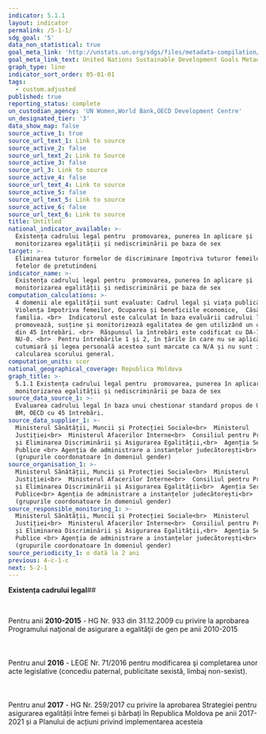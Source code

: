 ```yaml
---
indicator: 5.1.1
layout: indicator
permalink: /5-1-1/
sdg_goal: '5'
data_non_statistical: true
goal_meta_link: 'http://unstats.un.org/sdgs/files/metadata-compilation/Metadata-Goal-5.pdf'
goal_meta_link_text: United Nations Sustainable Development Goals Metadata (pdf 634kB)
graph_type: line
indicator_sort_order: 05-01-01
tags:
  - custom.adjusted
published: true
reporting_status: complete
un_custodian_agency: 'UN Women,World Bank,OECD Development Centre'
un_designated_tier: '3'
data_show_map: false
source_active_1: true
source_url_text_1: Link to source
source_active_2: false
source_url_text_2: Link to Source
source_active_3: false
source_url_3: Link to source
source_active_4: false
source_url_text_4: Link to source
source_active_5: false
source_url_text_5: Link to source
source_active_6: false
source_url_text_6: Link to source
title: Untitled
national_indicator_available: >-
  Existența cadrului legal pentru  promovarea, punerea în aplicare și 
  monitorizarea egalității și nediscriminării pe baza de sex
target: >-
  Eliminarea tuturor formelor de discriminare împotriva tuturor femeilor și
  fetelor de pretutindeni
indicator_name: >-
  Existența cadrului legal pentru  promovarea, punerea în aplicare și 
  monitorizarea egalității și nediscriminării pe baza de sex
computation_calculations: >-
  4 domenii ale egalității sunt evaluate: Cadrul legal și viața publică,
  Violența împotriva femeilor, Ocuparea și beneficiile economice,  Căsătoria și
  familia. <br>  Indicatorul este calculat în baza evaluării cadrului legal care
  promovează, susține și monitorizează egalitatea de gen utilizând un chestionar
  din 45 întrebări. <br>  Răspunsul la întrebări este codificat cu DA-1 sau
  NU-0. <br>  Pentru întrebările 1 și 2, în țările în care nu se aplică legea
  cutumiară și legea personală acestea sunt marcate ca N/A și nu sunt incluse în
  calcularea scorului general.
computation_units: scor
national_geographical_coverage: Republica Moldova
graph_title: >-
  5.1.1 Existența cadrului legal pentru  promovarea, punerea în aplicare și 
  monitorizarea egalității și nediscriminării pe baza de sex
source_data_source_1: >-
  Evaluarea cadrului legal în baza unui chestionar standard propus de UN Women,
  BM, OECD cu 45 întrebări.
source_data_supplier_1: >-
  Ministerul Sănătății, Muncii și Protecției Sociale<br>  Ministerul
  Justiției<br>  Ministerul Afacerilor Interne<br>  Consiliul pentru Prevenirea
  și Eliminarea Discriminării și Asigurarea Egalității,<br>  Agenția Servicii
  Publice <br> Agenția de administrare a instanțelor judecătorești<br>  APC
  (grupurile coordonatoare în domeniul gender)
source_organisation_1: >-
  Ministerul Sănătății, Muncii și Protecției Sociale<br>  Ministerul
  Justiției<br>  Ministerul Afacerilor Interne<br>  Consiliul pentru Prevenirea
  și Eliminarea Discriminării și Asigurarea Egalității<br>  Agenția Servicii
  Publice<br> Agenția de administrare a instanțelor judecătorești<br>  APC
  (grupurile coordonatoare în domeniul gender)
source_responsible_monitoring_1: >-
  Ministerul Sănătății, Muncii și Protecției Sociale<br>  Ministerul
  Justiției<br>  Ministerul Afacerilor Interne<br>  Consiliul pentru Prevenirea
  și Eliminarea Discriminării și Asigurarea Egalității,<br>  Agenția Servicii
  Publice <br> Agenția de administrare a instanțelor judecătorești<br>  APC
  (grupurile coordonatoare în domeniul gender)
source_periodicity_1: o dată la 2 ani
previous: 4-c-1-c
next: 5-2-1
---
```

**Existența cadrului legal**##

<br>	

Pentru anii **2010-2015** - HG Nr. 933 din  31.12.2009 cu privire la aprobarea Programului naţional de asigurare a egalităţii de gen pe anii 2010-2015<br>	
<br>	
Pentru anul **2016** - LEGE Nr. 71/2016 pentru modificarea şi completarea unor acte legislative (concediu paternal, publicitate sexistă, limbaj non-sexist). <br>	
<br>	
Pentru anul **2017** - HG Nr. 259/2017 cu privire la aprobarea Strategiei pentru asigurarea egalității între femei și bărbați în Republica Moldova pe anii 2017-2021 și a Planului de acțiuni privind implementarea acesteia
